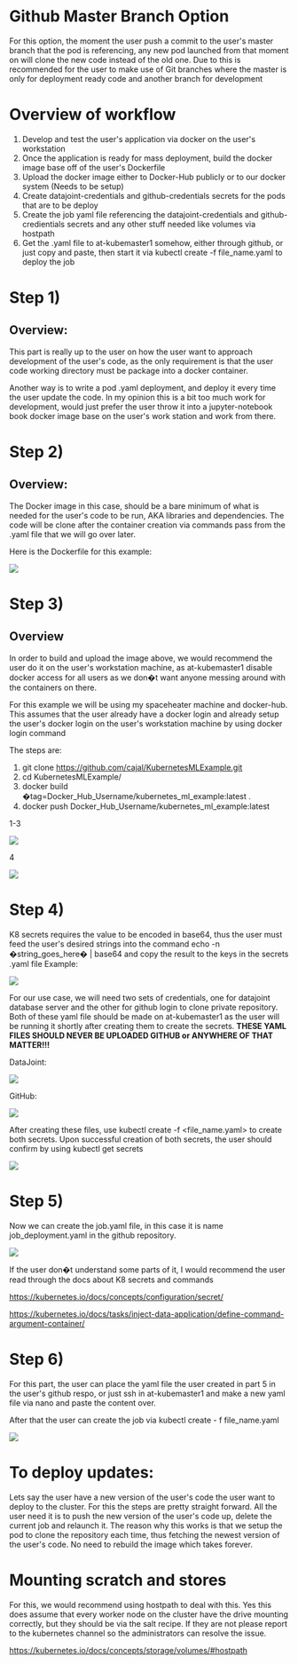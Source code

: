 # Github Master Branch Option
For this option, the moment the user push a commit to the user's master branch that the pod is referencing, any new pod launched from that moment on will clone the new code instead of the old one. Due to this is recommended for the user to make use of Git branches where the master is only for deployment ready code and another branch for development


# Overview of workflow
1. Develop and test the user's application via docker on the user's workstation
2. Once the application is ready for mass deployment, build the docker image base off of the user's Dockerfile
3. Upload the docker image either to Docker-Hub publicly or to our docker system (Needs to be setup)
4. Create datajoint-credentials and github-credentials secrets for the pods that are to be deploy
5. Create the job yaml file referencing the datajoint-credentials and github-credientials secrets and any other stuff needed like volumes via hostpath
6. Get the .yaml file to at-kubemaster1 somehow, either through github, or just copy and paste, then start it via kubectl create -f file_name.yaml to deploy the job


# Step 1)
## Overview:

This part is really up to the user on how the user want to approach development of the user's code, as the only requirement is that the user code working directory must be package into a docker container. 

Another way is to write a pod .yaml deployment, and deploy it every time the user update the code. In my opinion this is a bit too much work for development, would just prefer the user throw it into a jupyter-notebook book docker image base on the user's work station and work from there.


# Step 2)
## Overview:

The Docker image in this case, should be a bare minimum of what is needed for the user's code to be run, AKA libraries and dependencies. The code will be clone after the container creation via commands pass from the .yaml file that we will go over later.

Here is the Dockerfile for this example:

![](https://github.com/cajal/KubernetesMLExample/blob/master/pictures/s_1658B3DA7264DC308DFF541AD5AF9864461502441102D46F84C863C6F8C40A45_1562582715415_image.png)

# Step 3)
## Overview

In order to build and upload the image above, we would recommend the user do it on the user's workstation machine, as at-kubemaster1 disable docker access for all users as we don�t want anyone messing around with the containers on there.

For this example we will be using my spaceheater machine and docker-hub. This assumes that the user already have a docker login and already setup the user's docker login on the user's workstation machine by using docker login command

The steps are: 

1. git clone https://github.com/cajal/KubernetesMLExample.git
2. cd KubernetesMLExample/
3. docker build �tag=Docker_Hub_Username/kubernetes_ml_example:latest .
4. docker push Docker_Hub_Username/kubernetes_ml_example:latest

1-3

![](https://github.com/cajal/KubernetesMLExample/blob/master/pictures/s_1658B3DA7264DC308DFF541AD5AF9864461502441102D46F84C863C6F8C40A45_1562583227122_image.png)


4

![](https://github.com/cajal/KubernetesMLExample/blob/master/pictures/s_1658B3DA7264DC308DFF541AD5AF9864461502441102D46F84C863C6F8C40A45_1562583931017_image.png)

# Step 4)

K8 secrets requires the value to be encoded in base64, thus the user must feed the user's desired strings into the command echo -n �string_goes_here� | base64  and copy the result to the keys in the secrets .yaml file
Example:

![](https://github.com/cajal/KubernetesMLExample/blob/master/pictures/s_1658B3DA7264DC308DFF541AD5AF9864461502441102D46F84C863C6F8C40A45_1562584457388_image.png)


For our use case, we will need two sets of credentials, one for datajoint database server and the other for github login to clone private repository. Both of these yaml file should be made on at-kubemaster1 as the user will be running it shortly after creating them to create the secrets. **THESE YAML FILES SHOULD NEVER BE UPLOADED GITHUB or ANYWHERE OF THAT MATTER!!!**

DataJoint:

![](https://github.com/cajal/KubernetesMLExample/blob/master/pictures/s_807C4A1ACAEC7AEF0E446757A97CF7C3E28D540808B6336A2DC463F7C20352FD_1562807432298_image.png)


GitHub:

![](https://github.com/cajal/KubernetesMLExample/blob/master/pictures/s_807C4A1ACAEC7AEF0E446757A97CF7C3E28D540808B6336A2DC463F7C20352FD_1562807419930_image.png)


After creating these files, use kubectl create -f \<file_name.yaml> to create both secrets.
Upon successful creation of both secrets, the user should confirm by using kubectl get secrets

![](https://github.com/cajal/KubernetesMLExample/blob/master/pictures/s_807C4A1ACAEC7AEF0E446757A97CF7C3E28D540808B6336A2DC463F7C20352FD_1562807528986_image.png)

# Step 5)

Now we can create the job.yaml file, in this case it is name job_deployment.yaml in the github repository.

![](https://github.com/cajal/KubernetesMLExample/blob/master/pictures/s_807C4A1ACAEC7AEF0E446757A97CF7C3E28D540808B6336A2DC463F7C20352FD_1562808166112_image.png)


If the user don�t understand some parts of it, I would recommend the user read through the docs about K8 secrets and commands

https://kubernetes.io/docs/concepts/configuration/secret/

https://kubernetes.io/docs/tasks/inject-data-application/define-command-argument-container/



# Step 6)

For this part, the user can place the yaml file the user created in part 5 in the user's github respo, or just ssh in at-kubemaster1 and make a new yaml file via nano and paste the content over.

After that the user can create the job via kubectl create - f file_name.yaml

![](https://github.com/cajal/KubernetesMLExample/blob/master/pictures/s_1658B3DA7264DC308DFF541AD5AF9864461502441102D46F84C863C6F8C40A45_1562585411330_image.png)



# To deploy updates:

Lets say the user have a new version of the user's code the user want to deploy to the cluster. For this the steps are pretty straight forward. All the user need it is to push the new version of the user's code up, delete the current job and relaunch it. The reason why this works is that we setup the pod to clone the repository each time, thus fetching the newest version of the user's code. No need to rebuild the image which takes forever.


# Mounting scratch and stores

For this, we would recommend using hostpath to deal with this. Yes this does assume that every worker node on the cluster have the drive mounting correctly, but they should be via the salt recipe. If they are not please report to the kubernetes channel so the administrators can resolve the issue.

https://kubernetes.io/docs/concepts/storage/volumes/#hostpath

